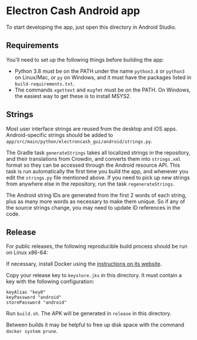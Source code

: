 # Electron Cash Android app

To start developing the app, just open this directory in Android Studio.


## Requirements

You'll need to set up the following things before building the app:

* Python 3.8 must be on the PATH under the name `python3.8` or `python3` on Linux/Mac, or `py`
  on Windows, and it must have the packages listed in `build-requirements.txt`.
* The commands `xgettext` and `msgfmt` must be on the PATH. On Windows, the easiest way to
  get these is to install MSYS2.


## Strings

Most user interface strings are reused from the desktop and iOS apps. Android-specific strings
should be added to `app/src/main/python/electroncash_gui/android/strings.py`.

The Gradle task `generateStrings` takes all localized strings in the repository, and their
translations from Crowdin, and converts them into `strings.xml` format so they can be accessed
through the Android resource API. This task is run automatically the first time you build the
app, and whenever you edit the `strings.py` file mentioned above. If you need to pick up new
strings from anywhere else in the repository, run the task `regenerateStrings`.

The Android string IDs are generated from the first 2 words of each string, plus as many more
words as necessary to make them unique. So if any of the source strings change, you may need to
update ID references in the code.


## Release

For public releases, the following reproducible build process should be run on Linux x86-64:

If necessary, install Docker using the [instructions on its
website](https://docs.docker.com/install/#supported-platforms).

Copy your release key to `keystore.jks` in this directory. It must contain a key with the
following configuration:

    keyAlias "key0"
    keyPassword "android"
    storePassword "android"

Run `build.sh`. The APK will be generated in `release` in this directory.

Between builds it may be helpful to free up disk space with the command `docker system prune`.
